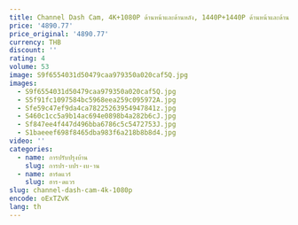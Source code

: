 ```yaml
---
title: Channel Dash Cam, 4K+1080P ด้านหน้าและด้านหลัง, 1440P+1440P ด้านหน้าและด้านใน, 1440P+1440P+1080P กล้องสามรถสามทาง
price: '4890.77'
price_original: '4890.77'
currency: THB
discount: ''
rating: 4
volume: 53
image: S9f6554031d50479caa979350a020caf5Q.jpg
images:
  - S9f6554031d50479caa979350a020caf5Q.jpg
  - S5f91fc1097584bc5968eea259c095972A.jpg
  - Sfe59c47ef9da4ca78225263954947841z.jpg
  - S460c1cc5a9b14ac694e0898b4a282b6cJ.jpg
  - Sf847ee4f447d496bba6786c5c5472753J.jpg
  - S1baeeef698f8465dba983f6a218b8b8d4.jpg
video: ''
categories:
  - name: การปรับปรุงบ้าน
    slug: การปร-บปร-งบ-าน
  - name: ฮาร์ดแวร์
    slug: ฮาร-ดแวร
slug: channel-dash-cam-4k-1080p
encode: oExTZvK
lang: th
---
```

  